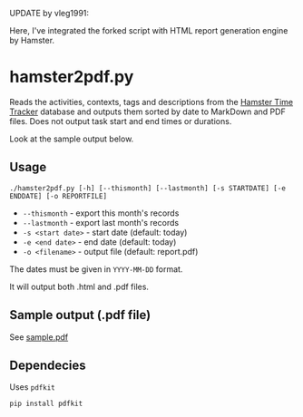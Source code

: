 UPDATE by vleg1991:

Here, I've integrated the forked script with HTML report generation engine by Hamster.


# hamster2pdf.py

Reads the activities, contexts, tags and descriptions from the [Hamster Time Tracker](https://github.com/projecthamster/hamster)
database and outputs them sorted by date to MarkDown and PDF files. Does not
output task start and end times or durations.

Look at the sample output below.

## Usage

```
./hamster2pdf.py [-h] [--thismonth] [--lastmonth] [-s STARTDATE] [-e ENDDATE] [-o REPORTFILE]
```

 * `--thismonth` - export this month's records
 * `--lastmonth` - export last month's records
 * `-s <start date>` - start date (default: today)
 * `-e <end date>` - end date (default: today)
 * `-o <filename>` - output file (default: report.pdf)

The dates must be given in `YYYY-MM-DD` format.

It will output both .html and .pdf files.


## Sample output (.pdf file)

See [sample.pdf](sample.pdf)

## Dependecies

Uses `pdfkit`

```
pip install pdfkit
```